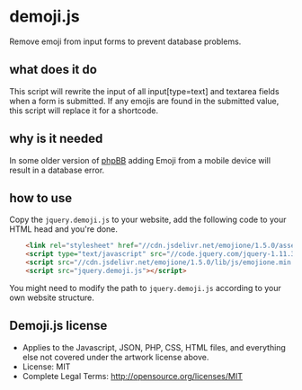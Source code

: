 # demoji.js
Remove emoji from input forms to prevent database problems.

## what does it do
This script will rewrite the input of all input[type=text] and textarea fields when a form is submitted.
If any emojis are found in the submitted value, this script will replace it for a shortcode.

## why is it needed
In some older version of [phpBB](http://www.phpbb.com/) adding Emoji from a mobile device will result in a database error.

## how to use
Copy the `jquery.demoji.js` to your website, add the following code to your HTML head and you're done.

```html
    <link rel="stylesheet" href="//cdn.jsdelivr.net/emojione/1.5.0/assets/css/emojione.min.css"/>
    <script type="text/javascript" src="//code.jquery.com/jquery-1.11.3.min.js"></script>
    <script src="//cdn.jsdelivr.net/emojione/1.5.0/lib/js/emojione.min.js"></script>
    <script src="jquery.demoji.js"></script>
```

You might need to modify the path to `jquery.demoji.js` according to your own website structure.

## Demoji.js license

*  Applies to the Javascript, JSON, PHP, CSS, HTML files, and everything else not covered under the artwork license above.
*  License: MIT
*  Complete Legal Terms: http://opensource.org/licenses/MIT